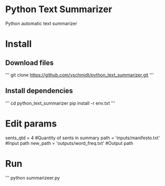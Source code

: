 # Python Text Summarizer

Python automatic text summarizer

# Install
## Download files 

'''
  git clone https://github.com/vschmidt/python_text_summarizer.git
'''

## Install dependencies
'''
  cd python_text_summarizer
  pip install -r env.txt
'''

# Edit params
sents_qtd = 4 #Quantity of sents in summary 
path = 'inputs/manifesto.txt' #Input path
new_path = 'outputs/word_freq.txt' #Output path

# Run
'''
  python summarizeer.py

